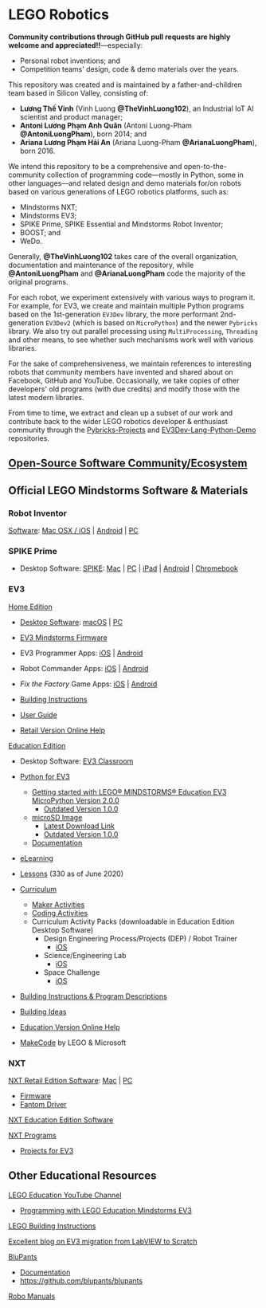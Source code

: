 # LEGO Robotics

__Community contributions through GitHub pull requests are highly welcome and appreciated!!__—especially:
- Personal robot inventions; and
- Competition teams' design, code & demo materials over the years.

This repository was created and is maintained by a father-and-children team
based in Silicon Valley, consisting of:
- __Lương Thế Vinh__ (Vinh Luong __@TheVinhLuong102__), an Industrial IoT AI scientist and product manager;
- __Antoni Lương Phạm Anh Quân__ (Antoni Luong-Pham __@AntoniLuongPham__), born 2014; and
- __Ariana Lương Phạm Hải An__ (Ariana Luong-Pham __@ArianaLuongPham__), born 2016.

We intend this repository to be a comprehensive and open-to-the-community
collection of programming code—mostly in Python, some in other languages—and
related design and demo materials for/on robots based on various generations of
LEGO robotics platforms, such as:
- Mindstorms NXT;
- Mindstorms EV3;
- SPIKE Prime, SPIKE Essential and Mindstorms Robot Inventor;
- BOOST; and
- WeDo.

Generally, __@TheVinhLuong102__ takes care of the overall organization, documentation and maintenance of the repository, while __@AntoniLuongPham__ and __@ArianaLuongPham__ code the majority of the original programs.

For each robot, we experiment extensively with various ways to program it.
For example, for EV3, we create and maintain multiple Python programs based on
the 1st-generation `EV3Dev` library, the more performant 2nd-generation
`EV3Dev2` (which is based on `MicroPython`) and the newer `Pybricks` library.
We also try out parallel processing using `MultiProcessing`, `Threading` and
other means, to see whether such mechanisms work well with various libraries.

For the sake of comprehensiveness, we maintain references to interesting robots
that community members have invented and shared about on Facebook, GitHub and
YouTube. Occasionally, we take copies of other developers' old programs
(with due credits) and modify those with the latest modern libraries.

From time to time, we extract and clean up a subset of our work and contribute
back to the wider LEGO robotics developer & enthusiast community through the
[Pybricks-Projects](https://GitHub.com/Pybricks/Pybricks-Projects) and
[EV3Dev-Lang-Python-Demo](https://GitHub.com/EV3Dev/EV3Dev-Lang-Python-Demo)
repositories.


## [Open-Source Software Community/Ecosystem](OSS-ECOSYS.md)


## Official LEGO Mindstorms Software & Materials


### Robot Inventor

[Software](https://www.lego.com/en-us/service/device-guide/mindstorms-robot-inventor/): [Mac OSX / iOS](https://apps.apple.com/us/app/lego-mindstorms-inventor/id1515448947) | [Android](https://play.google.com/store/apps/details?id=com.lego.retail.mindstorms) | [PC](https://www.microsoft.com/p/lego-mindstorms-robot-inventor/9mtq0n7w1d6x)


### SPIKE Prime

- Desktop Software: [SPIKE](https://education.lego.com/en-us/downloads/spike-prime/software): [Mac](https://education.lego.com/_/downloads/SPIKE-PRIME_macOS_1.3.3_Global.dmg) | [PC](https://education.lego.com/_/downloads/SPIKE-PRIME_Win10_1.3.3_Global.exe) | [iPad](https://apps.apple.com/app/spike-lego-education/id1469183033?ls=1) | [Android](https://play.google.com/store/apps/details?id=com.lego.education.spike) | [Chromebook](https://play.google.com/store/apps/details?id=com.lego.education.spike)


### EV3

[Home Edition](https://www.lego.com/en-us/themes/mindstorms/downloads)

- [Desktop Software](https://www.lego.com/en-us/themes/mindstorms/downloads): [macOS](https://go.api.education.lego.com/v1/lms-scratch-retail#nourlrewrite) | [PC](https://go.api.education.lego.com/v1/lms-ev3_en-us_win32#nourlrewrite)
  
- [EV3 Mindstorms Firmware](https://ev3manager.education.lego.com)

- EV3 Programmer Apps: [iOS](https://apps.apple.com/us/app/lego-mindstorms-ev3-programmer/id1039354955) | [Android](https://play.google.com/store/apps/details?id=com.lego.mindstorms.ev3programmer)
  
- Robot Commander Apps: [iOS](https://apps.apple.com/us/app/lego-mindstorms-robot-commander/id681786521) | [Android](https://play.google.com/store/apps/details?id=com.lego.mindstorms.robotcommander)
  
- _Fix the Factory_ Game Apps: [iOS](https://apps.apple.com/us/app/lego-mindstorms-fix-factory/id671493323) | [Android](https://play.google.com/store/apps/details?id=com.lego.mindstorms.fixthefactory)
   
- [Building Instructions](https://www.lego.com/en-us/themes/mindstorms/buildarobot)

- [User Guide](https://www.lego.com/cdn/cs/set/assets/bltbef4d6ce0f40363c/LMSUser_Guide_LEGO_MINDSTORMS_EV3_11_Tablet_ENUS.pdf)

- [Retail Version Online Help](https://ev3-help-online.api.education.lego.com/Retail/en-us/index.html)


[Education Edition](https://education.lego.com/en-us/downloads/mindstorms-ev3)

- Desktop Software: [EV3 Classroom](https://education.lego.com/en-us/downloads/mindstorms-ev3/software)

- [Python for EV3](https://education.lego.com/en-us/support/mindstorms-ev3/python-for-ev3)
  - [Getting started with LEGO® MINDSTORMS® Education EV3 MicroPython Version 2.0.0](https://le-www-live-s.legocdn.com/sc/media/files/ev3-micropython/getting-started-with-micropython-v2_enus-810818c6f91786794e324d3e9606b7d2.pdf)
     - [Outdated Version 1.0.0](https://le-www-live-s.legocdn.com/sc/media/files/ev3-micropython/ev3micropythonv100-71d3f28c59a1e766e92a59ff8500818e.pdf)
  - [microSD Image](https://le-www-live-s.legocdn.com/sc/media/files/ev3-micropython/ev3micropythonv200sdcardimage-2c980f58ab30715f0659568970baf494.zip)
    - [Latest Download Link](https://education.lego.com/v3/assets/blt293eea581807678a/blt9df409c9a182ab9c/5f88191a6ffd1b42dc42b8af/ev3micropythonv200sdcardimage.zip)
    - [Outdated Version 1.0.0](https://le-www-live-s.legocdn.com/sc/media/files/ev3-micropython/ev3micropythonv100sdcardimage-4b8c8333736fafa1977ee7accbd3338f.zip)
  - [Documentation](https://Pybricks.github.io/ev3-micropython)

- [eLearning](https://elearning.legoeducation.com)

- [Lessons](https://education.lego.com/en-us/lessons?rows=100) (330 as of June 2020)

- [Curriculum](https://education.lego.com/en-us/downloads/mindstorms-ev3/curriculum)
  - [Maker Activities](https://le-www-live-s.legocdn.com/downloads/LME-EV3/LME-EV3_MAKER_1.0_en-US.pdf)
  - [Coding Activities](https://le-www-live-s.legocdn.com/downloads/LME-EV3/LME-EV3_Coding-activities_2.0_en-US.pdf)
  - Curriculum Activity Packs (downloadable in Education Edition Desktop Software)
    - Design Engineering Process/Projects (DEP) / Robot Trainer 
      - [iOS](https://le-www-live-s.legocdn.com/downloads/LME-EV3/LME-EV3_DEP-full-setup_1.4.2_en-US_OSX.dmg)
    - Science/Engineering Lab
      - [iOS](https://le-www-live-s.legocdn.com/downloads/LME-EV3/LME-EV3_SCIENCE-full-setup_1.4.2_en-US_OSX.dmg)
    - Space Challenge
      - [iOS](https://le-www-live-s.legocdn.com/downloads/LME-EV3/LME-EV3_SPACE-full-setup_1.4.2_en-US_OSX.dmg)

- [Building Instructions & Program Descriptions](https://education.lego.com/en-us/support/mindstorms-ev3/building-instructions)

- [Building Ideas](https://education.lego.com/en-us/resources/building%20ideas)

- [Education Version Online Help](https://ev3-help-online.api.education.lego.com/Education/en-us/index.html)

- [MakeCode](https://makecode.mindstorms.com) by LEGO & Microsoft


### NXT

[NXT Retail Edition Software](https://www.lego.com/en-us/themes/mindstorms/downloads): [Mac](https://www.lego.com/assets/franchisesites/mindstorms/mac-window-installers/nxt-g-installer-v2.0f6-mac.zip#nourlrewrite) | [PC](https://www.lego.com/assets/franchisesites/mindstorms/mac-window-installers/nxt-g-installer-v2.0f6-windows.zip#nourlrewrite)
- [Firmware](https://www.lego.com/cdn/cs/set/assets/blt3502cca1438605b8/Firmware131_Download1.zip)
- [Fantom Driver](https://www.lego.com/cdn/cs/set/assets/bltea140e66e32fadf0/NXT_Fantom_Drivers_v120.zip)

[NXT Education Edition Software](https://education.lego.com/en-us/downloads/retiredproducts/nxt/software)

[NXT Programs](http://www.nxtprograms.com)
- [Projects for EV3](http://www.nxtprograms.com/index3.html)


## Other Educational Resources

[LEGO Education YouTube Channel](https://www.youtube.com/channel/UC2RjB15PI3IsXCDifNGTG9w)
- [Programming with LEGO Education Mindstorms EV3](https://www.youtube.com/playlist?list=PLXNn7QnqlNpjcIie_4j-I70NepPsT6ekK)

[LEGO Building Instructions](https://www.lego.com/en-us/service/buildinginstructions)

[Excellent blog on EV3 migration from LabVIEW to Scratch](https://medium.com/@dongliang/the-future-of-lego-mindstorms-ev3-programming-1921c2be8131)

[BluPants](https://blupants.com)
- [Documentation](https://blupants.org/help)
- https://github.com/blupants/blupants

[Robo Manuals](https://robomanuals.com)
